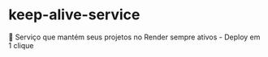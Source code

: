 # keep-alive-service
🔄 Serviço que mantém seus projetos no Render sempre ativos - Deploy em 1 clique
